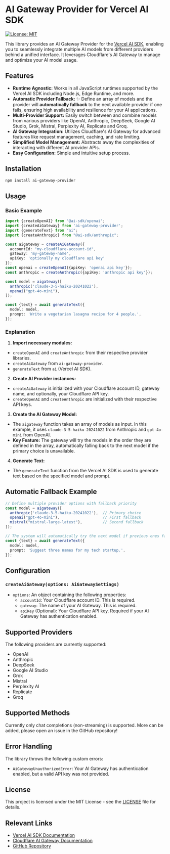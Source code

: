# AI Gateway Provider for Vercel AI SDK

[![License: MIT](https://img.shields.io/badge/License-MIT-yellow.svg)](https://opensource.org/licenses/MIT)

This library provides an AI Gateway Provider for the [Vercel AI SDK](https://sdk.vercel.ai/docs), enabling you to seamlessly integrate multiple AI models from different providers behind a unified interface. It leverages Cloudflare's AI Gateway to manage and optimize your AI model usage.

## Features

* **Runtime Agnostic:** Works in all JavaScript runtimes supported by the Vercel AI SDK including Node.js, Edge Runtime, and more.
* **Automatic Provider Fallback:** ✨ Define an array of models and the provider will **automatically fallback** to the next available provider if one fails, ensuring high availability and resilience for your AI applications.
* **Multi-Provider Support:** Easily switch between and combine models from various providers like OpenAI, Anthropic, DeepSeek, Google AI Studio, Grok, Mistral, Perplexity AI, Replicate and Groq.
* **AI Gateway Integration:** Utilizes Cloudflare's AI Gateway for advanced features like request management, caching, and rate limiting.
* **Simplified Model Management:** Abstracts away the complexities of interacting with different AI provider APIs.
* **Easy Configuration:** Simple and intuitive setup process.

## Installation

```bash
npm install ai-gateway-provider
```

## Usage

### Basic Example

```typescript
import {createOpenAI} from '@ai-sdk/openai';
import {createAiGateway} from 'ai-gateway-provider';
import {generateText} from "ai";
import {createAnthropic} from "@ai-sdk/anthropic";

const aigateway = createAiGateway({
  accountId: "my-cloudflare-account-id",
  gateway: 'my-gateway-name',
  apiKey: 'optionally my cloudflare api key'
});
const openai = createOpenAI({apiKey: 'openai api key'});
const anthropic = createAnthropic({apiKey: 'anthropic api key'});

const model = aigateway([
  anthropic('claude-3-5-haiku-20241022'),
  openai("gpt-4o-mini"),
]);

const {text} = await generateText({
  model: model,
  prompt: 'Write a vegetarian lasagna recipe for 4 people.',
});
```

### Explanation

1. **Import necessary modules:**
  * `createOpenAI` and `createAnthropic` from their respective provider libraries.
  * `createAiGateway` from `ai-gateway-provider`.
  * `generateText` from `ai` (Vercel AI SDK).
2. **Create AI Provider instances:**
  * `createAiGateway` is initialized with your Cloudflare account ID, gateway name, and optionally, your Cloudflare API key.
  * `createOpenAI` and `createAnthropic` are initialized with their respective API keys.
3. **Create the AI Gateway Model:**
  * The `aigateway` function takes an array of models as input. In this example, it uses `claude-3-5-haiku-20241022` from Anthropic and `gpt-4o-mini` from OpenAI.
  * **Key Feature:** The gateway will try the models in the order they are defined in the array, automatically falling back to the next model if the primary choice is unavailable.
4. **Generate Text:**
  * The `generateText` function from the Vercel AI SDK is used to generate text based on the specified model and prompt.

## Automatic Fallback Example

```typescript
// Define multiple provider options with fallback priority
const model = aigateway([
  anthropic('claude-3-5-haiku-20241022'),  // Primary choice
  openai("gpt-4o-mini"),                   // First fallback
  mistral("mistral-large-latest"),         // Second fallback
]);

// The system will automatically try the next model if previous ones fail
const {text} = await generateText({
  model: model,
  prompt: 'Suggest three names for my tech startup.',
});
```

## Configuration

### `createAiGateway(options: AiGatewaySettings)`

* `options`: An object containing the following properties:
  * `accountId`: Your Cloudflare account ID. This is required.
  * `gateway`: The name of your AI Gateway. This is required.
  * `apiKey` (Optional): Your Cloudflare API key. Required if your AI Gateway has authentication enabled.

## Supported Providers

The following providers are currently supported:

* OpenAI
* Anthropic
* DeepSeek
* Google AI Studio
* Grok
* Mistral
* Perplexity AI
* Replicate
* Groq

## Supported Methods

Currently only chat completions (non-streaming) is supported.
More can be added, please open an issue in the GitHub repository!

## Error Handling

The library throws the following custom errors:

* `AiGatewayUnauthorizedError`: Your AI Gateway has authentication enabled, but a valid API key was not provided.

## License

This project is licensed under the MIT License - see the [LICENSE](LICENSE) file for details.

## Relevant Links

* [Vercel AI SDK Documentation](https://sdk.vercel.ai/docs)
* [Cloudflare AI Gateway Documentation](https://developers.cloudflare.com/ai-gateway/)
* [GitHub Repository](https://github.com/G4brym/ai-gateway-provider)
